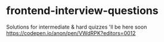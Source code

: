 # frontend-interview-questions
Solutions for intermediate & hard quizzes 'll be here soon
https://codepen.io/anon/pen/VWdRPK?editors=0012
